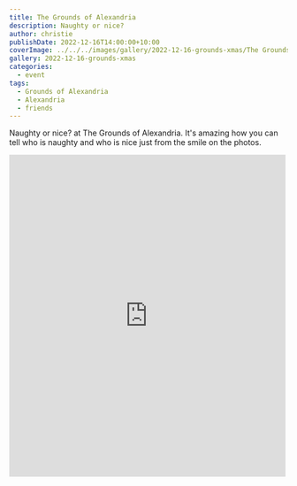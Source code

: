```yaml
---
title: The Grounds of Alexandria
description: Naughty or nice?
author: christie
publishDate: 2022-12-16T14:00:00+10:00
coverImage: ../../../images/gallery/2022-12-16-grounds-xmas/The Grounds Xmas.jpeg
gallery: 2022-12-16-grounds-xmas
categories:
  - event
tags:
  - Grounds of Alexandria
  - Alexandria
  - friends
---
```


Naughty or nice? at The Grounds of Alexandria. It's amazing how you can tell who is naughty and who is nice just from the smile on the photos.

<iframe src="https://www.facebook.com/plugins/post.php?href=https%3A%2F%2Fwww.facebook.com%2Fchris1.tham%2Fposts%2Fpfbid0LpKwKbZiVWfxGQ3EcFUX3syoQdssoVhrd6VNrExJidc6dhkqjoMXJV31xBhsAR36l&show_text=true&width=500" width="500" height="582" style="border:none;overflow:hidden" scrolling="no" frameborder="0" allowfullscreen="true" allow="autoplay; clipboard-write; encrypted-media; picture-in-picture; web-share"></iframe>
